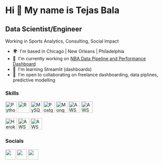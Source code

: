 Hi 👋 My name is Tejas Bala
===========================

Data Scientist/Engineer
-----------------------

Working in Sports Analytics, Consulting, Social Impact

* 🌍  I'm based in Chicago | New Orleans | Philadelphia
* 🚀  I'm currently working on [NBA Data Pipeline and Performance Dashboard](http://github.com/tbala25/nba-scouting-dashboard)
* 🧠  I'm learning Streamlit (dashboards)
* 🤝  I'm open to collaborating on freelance dashboarding, data piplines, predictive modelling

### Skills

<p align="left">
<a href="https://www.python.org/" target="_blank" rel="noreferrer"><img src="https://raw.githubusercontent.com/danielcranney/readme-generator/main/public/icons/skills/python-colored.svg" width="36" height="36" alt="Python" /></a>
<a href="https://www.r-project.org/" target="_blank" rel="noreferrer"><img src="https://upload.wikimedia.org/wikipedia/commons/thumb/1/1b/R_logo.svg/1280px-R_logo.svg.png" width="36" height="36" alt="R" /></a>
<a href="https://www.mysql.com/" target="_blank" rel="noreferrer"><img src="https://raw.githubusercontent.com/danielcranney/readme-generator/main/public/icons/skills/mysql-colored.svg" width="36" height="36" alt="MySQL" /></a>
<a href="https://www.postgresql.org/" target="_blank" rel="noreferrer"><img src="https://raw.githubusercontent.com/danielcranney/readme-generator/main/public/icons/skills/postgresql-colored.svg" width="36" height="36" alt="PostgreSQL" /></a>
<a href="https://www.mongodb.com/" target="_blank" rel="noreferrer"><img src="https://raw.githubusercontent.com/danielcranney/readme-generator/main/public/icons/skills/mongodb-colored.svg" width="36" height="36" alt="MongoDB" /></a>
 <a href="https://aws.amazon.com/s3/" target="_blank" rel="noreferrer"><img src="https://cdn-blog.lawrencemcdaniel.com/wp-content/uploads/2021/01/30083957/aws-s3-logo.png" width="36" height="36" alt="AWS S3" /></a>
 <a href="https://aws.amazon.com/rds/" target="_blank" rel="noreferrer"><img src="https://res.cloudinary.com/hevo/images/f_auto,q_auto/v1640851977/hevo-blog/Redshift-vs-RDS-RDS-Logo/Redshift-vs-RDS-RDS-Logo.png?_i=AA" width="36" height="36" alt="AWS RDS" /></a>

<a href="https://www.heroku.com/" target="_blank" rel="noreferrer"><img src="https://raw.githubusercontent.com/danielcranney/readme-generator/main/public/icons/skills/heroku-colored.svg" width="36" height="36" alt="Heroku" /></a>
<a href="https://aws.amazon.com/ec2/" target="_blank" rel="noreferrer"><img src="https://www.educative.io/api/edpresso/shot/5757582081785856/image/5707702298738688" width="36" height="36" alt="AWS EC2" /></a>
<a href="https://aws.amazon.com/lambda/" target="_blank" rel="noreferrer"><img src="https://www.2ndwatch.com/wp-content/uploads/2016/05/aws-lambda.webp" width="36" height="36" alt="AWS Lambda" /></a>

</p>


### Socials

<p align="left"> <a href="https://www.github.com/tbala25" target="_blank" rel="noreferrer"><img src="https://raw.githubusercontent.com/danielcranney/readme-generator/main/public/icons/socials/github.svg" width="32" height="32" /></a> <a href="https://www.linkedin.com/in/tejasbala" target="_blank" rel="noreferrer"><img src="https://raw.githubusercontent.com/danielcranney/readme-generator/main/public/icons/socials/linkedin.svg" width="32" height="32" /></a> <a href="https://www.twitter.com/tejas_bala" target="_blank" rel="noreferrer"><img src="https://raw.githubusercontent.com/danielcranney/readme-generator/main/public/icons/socials/twitter.svg" width="32" height="32" /></a></p>
